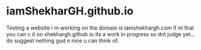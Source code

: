 # iamShekharGH.github.io
Testing a website i m working on
the domain is iamshekhargh.com
if nt that you can c it on shekhargh.github.io
its a work in progress so dnt judge yet... 
do suggest nething gud n nice u can think of.
